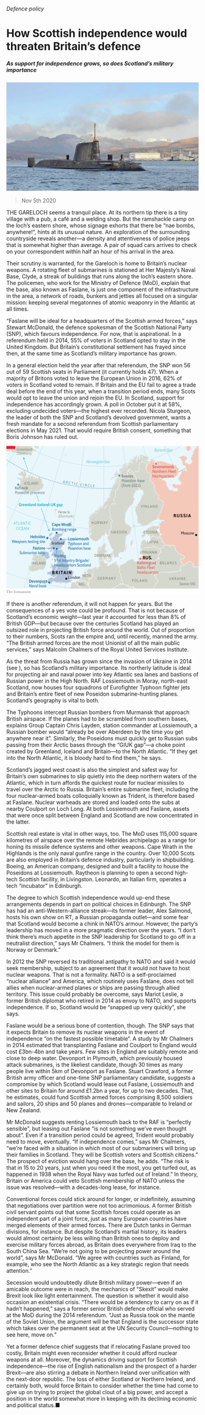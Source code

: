 ###### Defence policy

# How Scottish independence would threaten Britain’s defence 

##### As support for independence grows, so does Scotland’s military importance 

![image](images/20201107_brp002.jpg) 

> Nov 5th 2020 

THE GARELOCH seems a tranquil place. At its northern tip there is a tiny village with a pub, a café and a welding shop. But the ramshackle camp on the loch’s eastern shore, whose signage exhorts that there be “nae bombs, anywhere!”, hints at its unusual nature. An exploration of the surrounding countryside reveals another—a density and attentiveness of police jeeps that is somewhat higher than average. A pair of squad cars arrives to check on your correspondent within half an hour of his arrival in the area.

Their scrutiny is warranted, for the Gareloch is home to Britain’s nuclear weapons. A rotating fleet of submarines is stationed at Her Majesty’s Naval Base, Clyde, a streak of buildings that runs along the loch’s eastern shore. The policemen, who work for the Ministry of Defence (MoD), explain that the base, also known as Faslane, is just one component of the infrastructure in the area, a network of roads, bunkers and jetties all focused on a singular mission: keeping several megatonnes of atomic weaponry in the Atlantic at all times.


“Faslane will be ideal for a headquarters of the Scottish armed forces,” says Stewart McDonald, the defence spokesman of the Scottish National Party (SNP), which favours independence. For now, that is aspirational. In a referendum held in 2014, 55% of voters in Scotland opted to stay in the United Kingdom. But Britain’s constitutional settlement has frayed since then, at the same time as Scotland’s military importance has grown.

In a general election held the year after that referendum, the SNP won 56 out of 59 Scottish seats in Parliament (it currently holds 47). When a majority of Britons voted to leave the European Union in 2016, 62% of voters in Scotland voted to remain. If Britain and the EU fail to agree a trade deal before the end of this year, when a transition period ends, many Scots would opt to leave the union and rejoin the EU. In Scotland, support for independence has accordingly grown. A poll in October put it at 58%, excluding undecided voters—the highest ever recorded. Nicola Sturgeon, the leader of both the SNP and Scotland’s devolved government, wants a fresh mandate for a second referendum from Scottish parliamentary elections in May 2021. That would require British consent, something that Boris Johnson has ruled out.

![image](images/20201107_BRM912.png) 


If there is another referendum, it will not happen for years. But the consequences of a yes vote could be profound. That is not because of Scotland’s economic weight—last year it accounted for less than 8% of British GDP—but because over the centuries Scotland has played an outsized role in projecting British force around the world. Out of proportion to their numbers, Scots ran the empire and, until recently, manned the army. “The British armed forces are the most Unionist of all the main public services,” says Malcolm Chalmers of the Royal United Services Institute.

As the threat from Russia has grown since the invasion of Ukraine in 2014 (see ), so has Scotland’s military importance. Its northerly latitude is ideal for projecting air and naval power into key Atlantic sea lanes and bastions of Russian power in the High North. RAF Lossiemouth in Moray, north-east Scotland, now houses four squadrons of Eurofighter Typhoon fighter jets and Britain’s entire fleet of new Poseidon submarine-hunting planes. Scotland’s geography is vital to both.

The Typhoons intercept Russian bombers from Murmansk that approach British airspace. If the planes had to be scrambled from southern bases, explains Group Captain Chris Layden, station commander at Lossiemouth, a Russian bomber would “already be over Aberdeen by the time you get anywhere near it”. Similarly, the Poseidons must quickly get to Russian subs passing from their Arctic bases through the “GIUK gap”—a choke point created by Greenland, Iceland and Britain—to the North Atlantic. “If they get into the North Atlantic, it is bloody hard to find them,” he says.

Scotland’s jagged west coast is also the simplest and safest way for Britain’s own submarines to slip quietly into the deep northern waters of the Atlantic, which in turn affords the quickest route for nuclear missiles to travel over the Arctic to Russia. Britain’s entire submarine fleet, including the four nuclear-armed boats colloquially known as Trident, is therefore based at Faslane. Nuclear warheads are stored and loaded onto the subs at nearby Coulport on Loch Long. At both Lossiemouth and Faslane, assets that were once split between England and Scotland are now concentrated in the latter.

Scottish real estate is vital in other ways, too. The MoD uses 115,000 square kilometres of airspace over the remote Hebrides archipelago as a range for honing its missile defence systems and other weapons. Cape Wrath in the Highlands is the only naval gunfire range in the country. Over 10,000 Scots are also employed in Britain’s defence industry, particularly in shipbuilding. Boeing, an American company, designed and built a facility to house the Poseidons at Lossiemouth. Raytheon is planning to open a second high-tech Scottish facility, in Livingston. Leonardo, an Italian firm, operates a tech “incubator” in Edinburgh.

The degree to which Scottish independence would up-end these arrangements depends in part on political choices in Edinburgh. The SNP has had an anti-Western-alliance streak—its former leader, Alex Salmond, hosts his own show on RT, a Russian propaganda outlet—and some fear that Scotland would become a chink in NATO’s armour. However, the party’s leadership has moved in a more pragmatic direction over the years. “I don’t think there’s much appetite in the SNP leadership for Scotland to go off in a neutralist direction,” says Mr Chalmers. “I think the model for them is Norway or Denmark.”

In 2012 the SNP reversed its traditional antipathy to NATO and said it would seek membership, subject to an agreement that it would not have to host nuclear weapons. That is not a formality. NATO is a self-proclaimed “nuclear alliance” and America, which routinely uses Faslane, does not tell allies when nuclear-armed planes or ships are passing through allied territory. This issue could probably be overcome, says Mariot Leslie, a former British diplomat who retired in 2014 as envoy to NATO, and supports independence. If so, Scotland would be “snapped up very quickly”, she says.

Faslane would be a serious bone of contention, though. The SNP says that it expects Britain to remove its nuclear weapons in the event of independence “on the fastest possible timetable”. A study by Mr Chalmers in 2014 estimated that transplanting Faslane and Coulport to England would cost £3bn-4bn and take years. Few sites in England are suitably remote and close to deep water. Devonport in Plymouth, which previously housed attack submarines, is the likeliest candidate, though 30 times as many people live within 5km of Devonport as Faslane. Stuart Crawford, a former British army officer and one-time SNP parliamentary candidate, suggests a compromise by which Scotland would lease out Faslane, Lossiemouth and other sites to Britain for around £1.2bn a year, for up to two decades. That, he estimates, could fund Scottish armed forces comprising 8,500 soldiers and sailors, 20 ships and 50 planes and drones—comparable to Ireland or New Zealand.

Mr McDonald suggests renting Lossiemouth back to the RAF is “perfectly sensible”, but leasing out Faslane “is not something we’ve even thought about”. Even if a transition period could be agreed, Trident would probably need to move, eventually. “If independence comes,” says Mr Chalmers, “we’re faced with a situation in which most of our submariners will bring up their families in Scotland. They will be Scottish voters and Scottish citizens.” The prospect of eviction would hang over the base, he adds. “The risk is that in 15 to 20 years, just when you need it the most, you get turfed out, as happened in 1938 when the Royal Navy was turfed out of Ireland.” In theory, Britain or America could veto Scottish membership of NATO unless the issue was resolved—with a decades-long lease, for instance.

Conventional forces could stick around for longer, or indefinitely, assuming that negotiations over partition were not too acrimonious. A former British civil servant points out that some Scottish forces could operate as an independent part of a joint force, just as many European countries have merged elements of their armed forces. There are Dutch tanks in German divisions, for instance. But despite Scotland’s martial history, its leaders would almost certainly be less willing than British ones to deploy and exercise military forces abroad, as Britain does everywhere from Iraq to the South China Sea. “We’re not going to be projecting power around the world”, says Mr McDonald. “We agree with countries such as Finland, for example, who see the North Atlantic as a key strategic region that needs attention.”

Secession would undoubtedly dilute British military power—even if an amicable outcome were in reach, the mechanics of “Skexit” would make Brexit look like light entertainment. The question is whether it would also occasion an existential crisis. “There would be a tendency to carry on as if it hadn’t happened,” says a former senior British defence official who served at the MoD during the 2014 referendum. “Just as Russia took on the mantle of the Soviet Union, the argument will be that England is the successor state which takes over the permanent seat at the UN Security Council—nothing to see here, move on.”

Yet a former defence chief suggests that if relocating Faslane proved too costly, Britain might even reconsider whether it could afford nuclear weapons at all. Moreover, the dynamics driving support for Scottish independence—the rise of English nationalism and the prospect of a harder Brexit—are also stirring a debate in Northern Ireland over unification with the next-door republic. The loss of either Scotland or Northern Ireland, and certainly both, would force Britain to consider whether the time had come to give up on trying to project the global clout of a big power, and accept a position in the world somewhat more in keeping with its declining economic and political status.■

